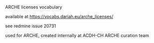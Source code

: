 ARCHE licenses vocabulary

available at https://vocabs.dariah.eu/arche_licenses/

see redmine issue 20731 

used for ARCHE, created internally at ACDH-CH ARCHE curation team

